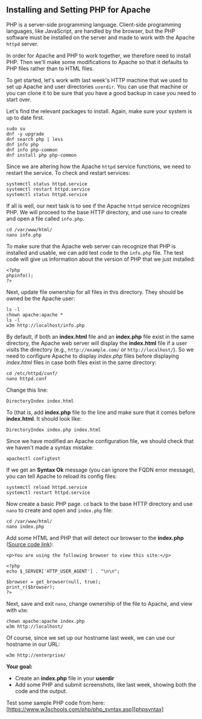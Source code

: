 ## Installing and Setting PHP for Apache

PHP is a server-side programming language. Client-side programming
languages, like JavaScript, are handled by the browser, but the PHP
software must be installed on the server and made to work with the Apache
``httpd`` server.

In order for Apache and PHP to work together, we therefore need to
install PHP. Then we'll make some modifications to Apache so that it
defaults to PHP files rather than to HTML files.

To get started, let's work with last week's HTTP machine that we used to
set up Apache and user directories ``userdir``. You can use that machine
or you can clone it to be sure that you have a good backup in case you
need to start over.

Let's find the relevant packages to install. Again, make sure your system
is up to date first.

```
sudo su
dnf -y upgrade
dnf search php | less
dnf info php
dnf info php-common
dnf install php php-common
```

Since we are altering how the Apache ``httpd`` service functions, we
need to restart the service. To check and restart services:

```
systemctl status httpd.service
systemctl restart httpd.service
systemctl status httpd.service
```

If all is well, our next task is to see if the Apache ``httpd`` service
recognizes PHP. We will proceed to the base HTTP directory, and use
``nano`` to create and open a file called ``info.php``.

```
cd /var/www/html/
nano info.php
```

To make sure that the Apache web server can recognize that PHP is
installed and usable, we can add test code to the ``info.php`` file. The
test code will give us information about the version of PHP that we
just installed:

```
<?php
phpinfo();
?>
```

Next, update file ownership for all files in this directory. They should
be owned be the Apache user:

```
ls -l
chown apache:apache *
ls -l
w3m http://localhost/info.php
```

By default, if both an **index.html** file and an **index.php**
file exist in the same directory, the Apache web server will
display the **index.html** file if a user visits the directory (e.g.,
``http://example.com/`` or ``http://localhost/``). So we need to configure
Apache to display *index.php* files before displaying *index.html*
files in case both files exist in the same directory:

```
cd /etc/httpd/conf/
nano httpd.conf
```

Change this line:

```
DirectoryIndex index.html
```

To (that is, add **index.php** file to the line and make sure that it comes
before **index.html**. It should look like:

```
DirectoryIndex index.php index.html
```

Since we have modified an Apache configuration file, we should check
that we haven't made a syntax mistake:

```
apachectl configtest
```

If we get an **Syntax Ok** message (you can ignore the FQDN error
message), you can tell Apache to reload its config files:

```
systemctl reload httpd.service
systemctl restart httpd.service
```

Now create a basic PHP page. ``cd`` back to the base HTTP directory and
use ``nano`` to create and open and ``index.php`` file:

```
cd /var/www/html/
nano index.php
```

Add some HTML and PHP that will detect our browser to the **index.php**
([Source code link][getbrowserexample]):

```
<p>You are using the following browser to view this site:</p>

<?php
echo $_SERVER['HTTP_USER_AGENT'] . "\n\n";

$browser = get_browser(null, true);
print_r($browser);
?>
```

Next, save and exit ``nano``, change ownership of the file to Apache,
and view with ``w3m``:

```
chown apache:apache index.php
w3m http://localhost/
```

Of course, since we set up our hostname last week, we can use our hostname
in our URL:

```
w3m http://enterprise/
```

**Your goal:**

- Create an **index.php** file in your **userdir**
- Add some PHP and submit screenshots, like last week, showing both
the code and the output.

Test some sample PHP code from here: [https://www.w3schools.com/php/php_syntax.asp][phpsyntax]

[getbrowserexample]:https://stackoverflow.com/questions/8754080/how-to-get-exact-browser-name-and-version
[phpsyntax]:https://www.w3schools.com/php/php_syntax.asp
